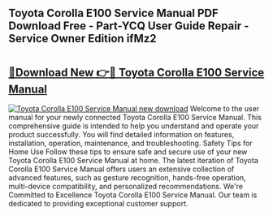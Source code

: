 ## Toyota Corolla E100 Service Manual PDF Download Free - Part-YCQ User Guide Repair - Service Owner Edition ifMz2

# <h2><a href="http://bc62605.oget.top/?id=Toyota+Corolla+E100+Service+Manual">🔗Download New 👉🔴 Toyota Corolla E100 Service Manual</a></h2>

[![Toyota Corolla E100 Service Manual new download](https://i.imgur.com/5g1atiW.png)](http://bc62605.oget.top/?id=Toyota+Corolla+E100+Service+Manual)
Welcome to the user manual for your newly connected Toyota Corolla E100 Service Manual. This comprehensive guide is intended to help you understand and operate your product successfully. You will find detailed information on features, installation, operation, maintenance, and troubleshooting. Safety Tips for Home Use Follow these tips to ensure safe and secure use of your new Toyota Corolla E100 Service Manual at home. The latest iteration of Toyota Corolla E100 Service Manual offers users an extensive collection of advanced features, such as gesture recognition, hands-free operation, multi-device compatibility, and personalized recommendations. We're Committed to Excellence Toyota Corolla E100 Service Manual. Our team is dedicated to providing exceptional customer support.
